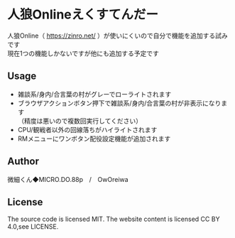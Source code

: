 人狼Onlineえくすてんだー
====
人狼Online（ https://zinro.net/ ）が使いにくいので自分で機能を追加する試みです  
現在1つの機能しかないですが他にも追加する予定です

Usage
----
* 雑談系/身内/合言葉の村がグレーでローライトされます
* ブラウザアクションボタン押下で雑談系/身内/合言葉の村が非表示になります  
（精度は悪いので複数回実行してください）
* CPU/観戦者以外の回線落ちがハイライトされます
* RMメニューにワンボタン配役設定機能が追加されます

Author
----
微細くん◆MICRO.DO.88p　/　OwOreiwa

License
----
The source code is licensed MIT. The website content is licensed CC BY 4.0,see LICENSE.
